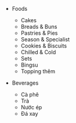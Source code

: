 - Foods
  - Cakes
  - Breads & Buns
  - Pastries & Pies
  - Season & Specialist
  - Cookies & Biscuits
  - Chilled & Cold
  - Sets
  - Bingsu
  - Topping thêm

- Beverages
  - Cà phê
  - Trà
  - Nước ép
  - Đá xay
